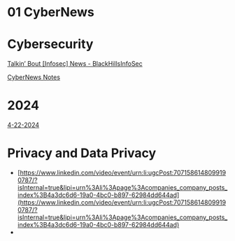 # 01 CyberNews

# Cybersecurity

[Talkin’ Bout [Infosec] News - BlackHillsInfoSec ](01%20CyberNews/Talkin%E2%80%99%20Bout%20%5BInfosec%5D%20News%20-%20BlackHillsInfoSec.md)

[CyberNews Notes](01%20CyberNews/CyberNews%20Notes.md)

# 2024

[4-22-2024](01%20CyberNews/4-22-2024.md)

# Privacy and Data Privacy

- [https://www.linkedin.com/video/event/urn:li:ugcPost:7071586148099190787/?isInternal=true&lipi=urn%3Ali%3Apage%3Acompanies_company_posts_index%3B4a3dc6d6-19a0-4bc0-b897-62984dd644ad](https://www.linkedin.com/video/event/urn:li:ugcPost:7071586148099190787/?isInternal=true&lipi=urn%3Ali%3Apage%3Acompanies_company_posts_index%3B4a3dc6d6-19a0-4bc0-b897-62984dd644ad)
-